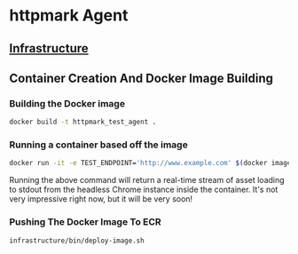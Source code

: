 # httpmark Agent

## [Infrastructure](infrastructure/README.md)

## Container Creation And Docker Image Building

### Building the Docker image
```bash
docker build -t httpmark_test_agent .
```

### Running a container based off the image
```bash
docker run -it -e TEST_ENDPOINT='http://www.example.com' $(docker images -q httpmark_test_agent)

```

Running the above command will return a real-time stream of asset loading to stdout from the headless Chrome instance inside the container. It's not very impressive right now, but it will be very soon!

### Pushing The Docker Image To ECR
```bash
infrastructure/bin/deploy-image.sh
```
